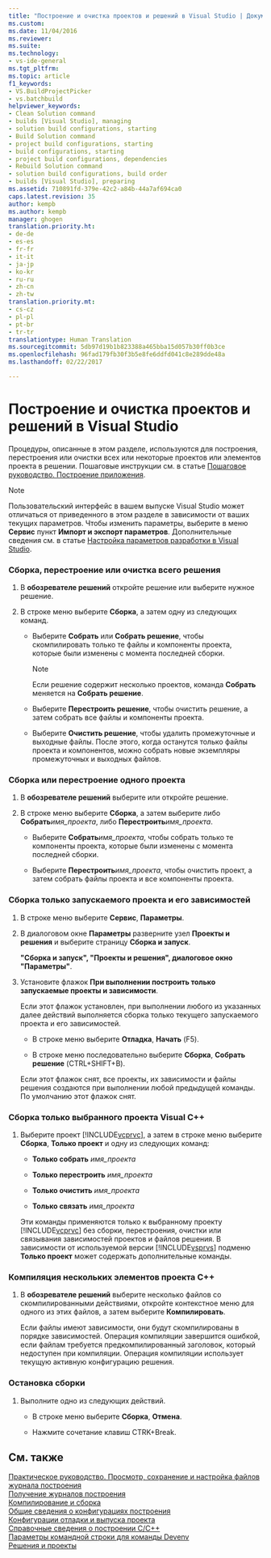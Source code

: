 ```yaml
---
title: "Построение и очистка проектов и решений в Visual Studio | Документы Майкрософт"
ms.custom: 
ms.date: 11/04/2016
ms.reviewer: 
ms.suite: 
ms.technology:
- vs-ide-general
ms.tgt_pltfrm: 
ms.topic: article
f1_keywords:
- VS.BuildProjectPicker
- vs.batchbuild
helpviewer_keywords:
- Clean Solution command
- builds [Visual Studio], managing
- solution build configurations, starting
- Build Solution command
- project build configurations, starting
- build configurations, starting
- project build configurations, dependencies
- Rebuild Solution command
- solution build configurations, build order
- builds [Visual Studio], preparing
ms.assetid: 710891fd-379e-42c2-a84b-44a7af694ca0
caps.latest.revision: 35
author: kempb
ms.author: kempb
manager: ghogen
translation.priority.ht:
- de-de
- es-es
- fr-fr
- it-it
- ja-jp
- ko-kr
- ru-ru
- zh-cn
- zh-tw
translation.priority.mt:
- cs-cz
- pl-pl
- pt-br
- tr-tr
translationtype: Human Translation
ms.sourcegitcommit: 5db97d19b1b823388a465bba15d057b30ff0b3ce
ms.openlocfilehash: 96fad179fb30f3b5e8fe6ddfd041c8e289dde48a
ms.lasthandoff: 02/22/2017

---
```

# <a name="building-and-cleaning-projects-and-solutions-in-visual-studio"></a>Построение и очистка проектов и решений в Visual Studio
Процедуры, описанные в этом разделе, используются для построения, перестроения или очистки всех или некоторые проектов или элементов проекта в решении. Пошаговые инструкции см. в статье [Пошаговое руководство. Построение приложения](../ide/walkthrough-building-an-application.md).  
  
> [!NOTE]
>  Пользовательский интерфейс в вашем выпуске Visual Studio может отличаться от приведенного в этом разделе в зависимости от ваших текущих параметров. Чтобы изменить параметры, выберите в меню **Сервис** пункт **Импорт и экспорт параметров**. Дополнительные сведения см. в статье [Настройка параметров разработки в Visual Studio](http://msdn.microsoft.com/en-us/22c4debb-4e31-47a8-8f19-16f328d7dcd3).  
  
### <a name="to-build-rebuild-or-clean-an-entire-solution"></a>Сборка, перестроение или очистка всего решения  
  
1.  В **обозревателе решений** откройте решение или выберите нужное решение.  
  
2.  В строке меню выберите **Сборка**, а затем одну из следующих команд.  
  
    -   Выберите **Собрать** или **Собрать решение**, чтобы скомпилировать только те файлы и компоненты проекта, которые были изменены с момента последней сборки.  
  
        > [!NOTE]
        >  Если решение содержит несколько проектов, команда **Собрать** меняется на **Собрать решение**.  
  
    -   Выберите **Перестроить решение**, чтобы очистить решение, а затем собрать все файлы и компоненты проекта.  
  
    -   Выберите **Очистить решение**, чтобы удалить промежуточные и выходные файлы. После этого, когда останутся только файлы проекта и компонентов, можно собрать новые экземпляры промежуточных и выходных файлов.  
  
### <a name="to-build-or-rebuild-a-single-project"></a>Сборка или перестроение одного проекта  
  
1.  В **обозревателе решений** выберите или откройте решение.  
  
2.  В строке меню выберите **Сборка**, а затем выберите либо **Собрать***имя_проекта*, либо **Перестроить***имя_проекта*.  
  
    -   Выберите **Собрать***имя_проекта*, чтобы собрать только те компоненты проекта, которые были изменены с момента последней сборки.  
  
    -   Выберите **Перестроить***имя_проекта*, чтобы очистить проект, а затем собрать файлы проекта и все компоненты проекта.  
  
### <a name="to-build-only-the-startup-project-and-its-dependencies"></a>Сборка только запускаемого проекта и его зависимостей  
  
1.  В строке меню выберите **Сервис**, **Параметры**.  
  
2.  В диалоговом окне **Параметры** разверните узел **Проекты и решения** и выберите страницу **Сборка и запуск**.  
  
     **"Сборка и запуск", "Проекты и решения", диалоговое окно "Параметры"**.  
  
3.  Установите флажок **При выполнении построить только запускаемые проекты и зависимости**.  
  
     Если этот флажок установлен, при выполнении любого из указанных далее действий выполняется сборка только текущего запускаемого проекта и его зависимостей.  
  
    -   В строке меню выберите **Отладка**, **Начать** (F5).  
  
    -   В строке меню последовательно выберите **Сборка**, **Собрать решение** (CTRL+SHIFT+B).  
  
     Если этот флажок снят, все проекты, их зависимости и файлы решения создаются при выполнении любой предыдущей команды. По умолчанию этот флажок снят.  
  
### <a name="to-build-only-the-selected-visual-c-project"></a>Сборка только выбранного проекта Visual C++  
  
1.  Выберите проект [!INCLUDE[vcprvc](../code-quality/includes/vcprvc_md.md)], а затем в строке меню выберите **Сборка**, **Только проект** и одну из следующих команд:  
  
    -   **Только собрать** *имя_проекта*  
  
    -   **Только перестроить** *имя_проекта*  
  
    -   **Только очистить** *имя_проекта*  
  
    -   **Только связать** *имя_проекта*  
  
     Эти команды применяются только к выбранному проекту [!INCLUDE[vcprvc](../code-quality/includes/vcprvc_md.md)] без сборки, перестроения, очистки или связывания зависимостей проектов и файлов решения. В зависимости от используемой версии [!INCLUDE[vsprvs](../code-quality/includes/vsprvs_md.md)] подменю **Только проект** может содержать дополнительные команды.  
  
### <a name="to-compile-multiple-c-project-items"></a>Компиляция нескольких элементов проекта C++  
  
1.  В **обозревателе решений** выберите несколько файлов со скомпилированными действиями, откройте контекстное меню для одного из этих файлов, а затем выберите **Компилировать**.  
  
     Если файлы имеют зависимости, они будут скомпилированы в порядке зависимостей. Операция компиляции завершится ошибкой, если файлам требуется предкомпилированный заголовок, который недоступен при компиляции. Операция компиляции использует текущую активную конфигурацию решения.  
  
### <a name="to-stop-a-build"></a>Остановка сборки  
  
1.  Выполните одно из следующих действий.  
  
    -   В строке меню выберите **Сборка**, **Отмена**.  
  
    -   Нажмите сочетание клавиш CTRK+Break.  
  
## <a name="see-also"></a>См. также  
 [Практическое руководство. Просмотр, сохранение и настройка файлов журнала построения](../ide/how-to-view-save-and-configure-build-log-files.md)   
 [Получение журналов построения](../msbuild/obtaining-build-logs-with-msbuild.md)   
 [Компилирование и сборка](../ide/compiling-and-building-in-visual-studio.md)   
 [Общие сведения о конфигурациях построения](../ide/understanding-build-configurations.md)   
 [Конфигурации отладки и выпуска проекта](http://msdn.microsoft.com/en-us/0440b300-0614-4511-901a-105b771b236e)   
 [Справочные сведения о построении C/C++](/visual-cpp/build/reference/c-cpp-building-reference)   
 [Параметры командной строки для команды Devenv](../ide/reference/devenv-command-line-switches.md)   
 [Решения и проекты](../ide/solutions-and-projects-in-visual-studio.md)
